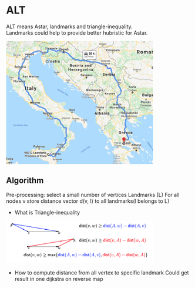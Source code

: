 # ALT

ALT means Astar, landmarks and triangle-inequality.  
Landmarks could help to provide better hubristic for Astar.

<img src="../resources/astar_extreme_case.png" alt="astar_extreme_case" width="400"/>
<br/>

## Algorithm
Pre-processing: select a small number of vertices Landmarks  (L)
For all nodes v store distance vector d(v, l) to all landmarks(l belongs to L)

- What is Triangle-inequality

<img src="../resources/triangle_inequality_1.png" alt="triangle_inequality_1" width="400"/>
<br/>


- How to compute distance from all vertex to specific landmark
Could get result in one dijkstra on reverse map
